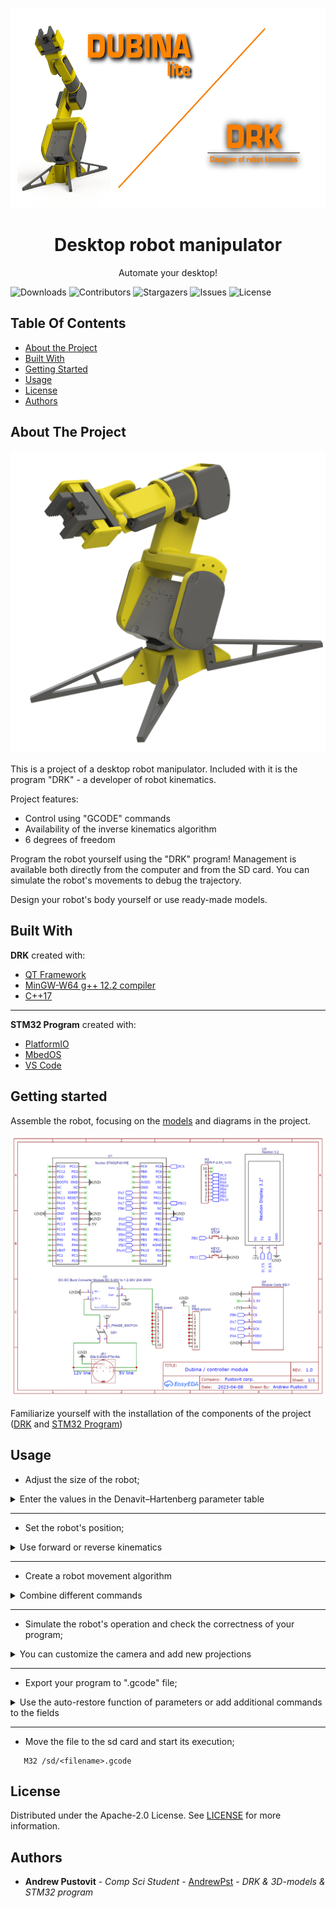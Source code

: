 
<p align="center">
  <a href="https://github.com/AndrewPst/Manipulator_6Dof_DUBINA_Lite">
    <img src="images/logo.png" alt="Logo" width="640" height="320">
  </a>

  <h1 align="center">Desktop robot manipulator</h1>

  <p align="center">
    Automate your desktop!
  </p>
</p>

<p align="center">
  
![Downloads](https://img.shields.io/github/downloads/AndrewPst/Manipulator_6Dof_DUBINA_Lite/total) ![Contributors](https://img.shields.io/github/contributors/AndrewPst/Manipulator_6Dof_DUBINA_Lite?color=dark-green) ![Stargazers](https://img.shields.io/github/stars/AndrewPst/Manipulator_6Dof_DUBINA_Lite?style=social) ![Issues](https://img.shields.io/github/issues/AndrewPst/Manipulator_6Dof_DUBINA_Lite) ![License](https://img.shields.io/github/license/AndrewPst/Manipulator_6Dof_DUBINA_Lite) 

</p>

## Table Of Contents

* [About the Project](#about-the-project)
* [Built With](#built-with)
* [Getting Started](#getting-started)
* [Usage](#usage)
* [License](#license)
* [Authors](#authors)

## About The Project

![Screen Shot](images/3d_model_1.png)

This is a project of a desktop robot manipulator. Included with it is the program "DRK" - a developer of robot kinematics.

Project features:

* Control using "GCODE" commands
* Availability of the inverse kinematics algorithm
* 6 degrees of freedom

Program the robot yourself using the "DRK" program! Management is available both directly from the computer and from the SD card. You can simulate the robot's movements to debug the trajectory.

Design your robot's body yourself or use ready-made models.

## Built With

**DRK** created with:
* [QT Framework](https://www.qt.io/)
* [MinGW-W64 g++ 12.2 compiler](https://www.mingw-w64.org/)
* [C++17](https://ru.wikipedia.org/wiki/C%2B%2B17)

---

**STM32 Program** created with:
* [PlatformIO](https://platformio.org/)
* [MbedOS](https://os.mbed.com/)
* [VS Code](https://code.visualstudio.com/)

## Getting started

Assemble the robot, focusing on the [models](/3DModel) and diagrams in the project.

![Sheme](images/SHEME.png)

Familiarize yourself with the installation of the components of the project ([DRK](https://github.com/AndrewPst/DRK-designer_of_robot_kinematics) and [STM32 Program](https://github.com/AndrewPst/Manipulator_6dof_gcode_os))

## Usage

* Adjust the size of the robot;

<details>

<summary>Enter the values in the Denavit–Hartenberg parameter table</summary>


![Widget](images/DRK_DH_screen.jpg)

</details>

---

* Set the robot's position;

<details>

<summary>Use forward or reverse kinematics</summary>


![Widget](images/DRK_kin_screen.jpg)

</details>

---

* Create a robot movement algorithm

<details>

<summary>Combine different commands</summary>


![Widget](images/DRK_prog_screen.jpg)

</details>

---

* Simulate the robot's operation and check the correctness of your program;

<details>

<summary>You can customize the camera and add new projections</summary>


![Widget](images/DRK_screen.jpg)

</details>

---

* Export your program to ".gcode" file;

<details>

<summary>Use the auto-restore function of parameters or add additional commands to the fields</summary>


![Widget](images/DRK_exp_screen.jpg)

</details>

---

* Move the file to the sd card and start its execution;

```gcode
   M32 /sd/<filename>.gcode
```

## License

Distributed under the Apache-2.0 License. See [LICENSE](/LICENSE) for more information.

## Authors

* **Andrew Pustovit** - *Comp Sci Student* - [AndrewPst](https://github.com/AndrewPst) - *DRK & 3D-models & STM32 program*
